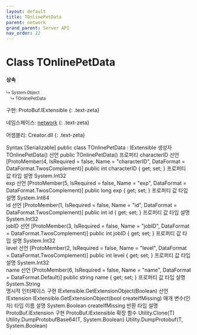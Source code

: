 ```yaml
---
layout: default
title: TOnlinePetData
parent: network
grand_parent: Server API
nav_order: 22
---
```


# Class TOnlinePetData

#### 상속
<div class="code-example" markdown="1" style = "font-size:0.8em;">
↳ System.Object<br/>
　↳ TOnlinePetData
</div>

구현: ProtoBuf.IExtensible
{: .text-zeta}

네임스페이스: [network](../)
{: .text-zeta}

어셈블리: Creator.dll
{: .text-zeta}

Syntax
[Serializable]
public class TOnlinePetData : IExtensible
생성자
TOnlinePetData()
선언
public TOnlinePetData()
프로퍼티
characterID
선언
[ProtoMember(4, IsRequired = false, Name = "characterID", DataFormat = DataFormat.TwosComplement)]
public int characterID { get; set; }
프로퍼티 값
타입	설명
System.Int32	
exp
선언
[ProtoMember(5, IsRequired = false, Name = "exp", DataFormat = DataFormat.TwosComplement)]
public long exp { get; set; }
프로퍼티 값
타입	설명
System.Int64	
id
선언
[ProtoMember(1, IsRequired = false, Name = "id", DataFormat = DataFormat.TwosComplement)]
public int id { get; set; }
프로퍼티 값
타입	설명
System.Int32	
jobID
선언
[ProtoMember(3, IsRequired = false, Name = "jobID", DataFormat = DataFormat.TwosComplement)]
public int jobID { get; set; }
프로퍼티 값
타입	설명
System.Int32	
level
선언
[ProtoMember(2, IsRequired = false, Name = "level", DataFormat = DataFormat.TwosComplement)]
public int level { get; set; }
프로퍼티 값
타입	설명
System.Int32	
name
선언
[ProtoMember(6, IsRequired = false, Name = "name", DataFormat = DataFormat.Default)]
public string name { get; set; }
프로퍼티 값
타입	설명
System.String	
명시적 인터페이스 구현
IExtensible.GetExtensionObject(Boolean)
선언
IExtension IExtensible.GetExtensionObject(bool createIfMissing)
매개 변수(인자)
타입	이름	설명
System.Boolean	createIfMissing	
반환
타입	설명
ProtoBuf.IExtension	
구현
ProtoBuf.IExtensible
확장 함수
Utility.Clone<T>(T)
Utility.DumpProtobufBase64<T>(T, System.Boolean)
Utility.DumpProtobuf<T>(T, System.Boolean)